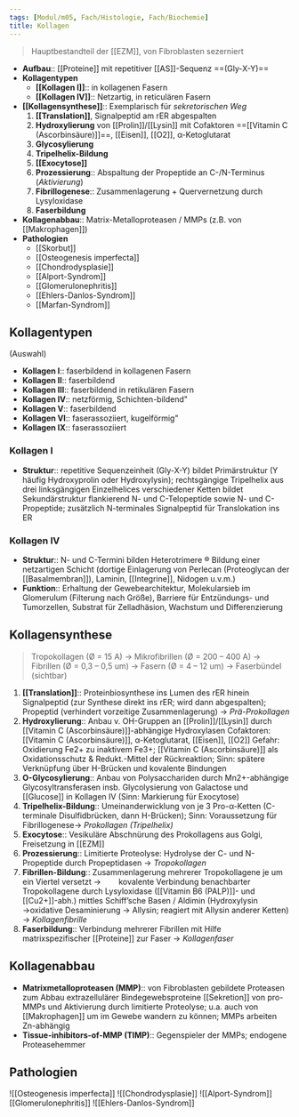 ```yaml
---
tags: [Modul/m05, Fach/Histologie, Fach/Biochemie]
title: Kollagen
---
```

> Hauptbestandteil der [[EZM]], von Fibroblasten sezerniert
- **Aufbau**:: [[Proteine]] mit repetitiver [[AS]]-Sequenz ==(Gly-X-Y)==
- **Kollagentypen**
	- **[[Kollagen I]]**:: in kollagenen Fasern
	- **[[Kollagen IV]]**:: Netzartig, in reticulären Fasern
- **[[Kollagensynthese]]**:: Exemplarisch für *sekretorischen Weg*
	1. **[[Translation]]**, Signalpeptid am rER abgespalten
	2. **Hydroxylierung** von [[Prolin]]/[[Lysin]] mit Cofaktoren ==[[Vitamin C (Ascorbinsäure)]]==, [[Eisen]], [[O2]], α-Ketoglutarat
	3. **Glycosylierung**
	4. **Tripelhelix-Bildung**
	5. **[[Exocytose]]**
	6. **Prozessierung**:: Abspaltung der Propeptide an C-/N-Terminus (*Aktivierung*)
	7. **Fibrillogenese**:: Zusammenlagerung + Quervernetzung durch Lysyloxidase
	8. **Faserbildung**
- **Kollagenabbau**:: Matrix-Metalloproteasen / MMPs (z.B. von [[Makrophagen]])
- **Pathologien**
	- [[Skorbut]]
	- [[Osteogenesis imperfecta]]
	- [[Chondrodysplasie]]
	- [[Alport-Syndrom]]
	- [[Glomerulonephritis]]
	- [[Ehlers-Danlos-Syndrom]]
	- [[Marfan-Syndrom]]

## Kollagentypen
(Auswahl)
- **Kollagen I**:: faserbildend in kollagenen Fasern
- **Kollagen II**:: faserbildend
- **Kollagen III**:: faserbildend in retikulären Fasern
- **Kollagen IV**:: netzförmig, Schichten-bildend"
- **Kollagen V**:: faserbildend
- **Kollagen VI**:: faserassoziiert, kugelförmig"
- **Kollagen IX**:: faserassoziiert

### Kollagen I
- **Struktur**:: repetitive Sequenzeinheit (Gly-X-Y) bildet Primärstruktur (Y häufig Hydroxyprolin oder Hydroxylysin); rechtsgängige Tripelhelix aus drei linksgängigen Einzelhelices verschiedener Ketten bildet Sekundärstruktur flankierend N- und C-Telopeptide sowie N- und C-Propeptide; zusätzlich N-terminales Signalpeptid für Translokation ins ER

### Kollagen IV

- **Struktur**:: N- und C-Termini bilden Heterotrimere ® Bildung einer netzartigen Schicht (dortige Einlagerung von Perlecan (Proteoglycan der [[Basalmembran]]), Laminin, [[Integrine]], Nidogen u.v.m.)
- **Funktion**:: Erhaltung der Gewebearchitektur, Molekularsieb im Glomerulum (Filterung nach Größe), Barriere für Entzündungs- und Tumorzellen, Substrat für Zelladhäsion, Wachstum und Differenzierung



## Kollagensynthese
> Tropokollagen (Ø = 15 A) → Mikrofibrillen (Ø = 200 – 400 A) → Fibrillen (Ø = 0,3 – 0,5 um) → Fasern (Ø = 4 – 12 um) → Faserbündel (sichtbar)

1. **[[Translation]]**:: Proteinbiosynthese ins Lumen des rER hinein Signalpeptid (zur Synthese direkt ins rER; wird dann abgespalten); Propeptid (verhindert vorzeitige Zusammenlagerung) → *Prä-Prokollagen*
2. **Hydroxylierung**:: Anbau v. OH-Gruppen an [[Prolin]]/[[Lysin]] durch [[Vitamin C (Ascorbinsäure)]]-abhängige Hydroxylasen Cofaktoren: [[Vitamin C (Ascorbinsäure)]], α-Ketoglutarat, [[Eisen]], [[O2]] Gefahr: Oxidierung Fe2+ zu inaktivem Fe3+; [[Vitamin C (Ascorbinsäure)]] als Oxidationsschutz & Redukt.-Mittel der Rückreaktion; Sinn: spätere Verknüpfung über H-Brücken und kovalente Bindungen
3. **O-Glycosylierung**:: Anbau von Polysacchariden durch Mn2+-abhängige Glycosyltransferasen insb. Glycolysierung von Galactose und [[Glucose]] in Kollagen IV (Sinn: Markierung für Exocytose)
4. **Tripelhelix-Bildung**:: Umeinanderwicklung von je 3 Pro-α-Ketten (C-terminale Disulfidbrücken, dann H-Brücken); Sinn: Voraussetzung für Fibrillogenese→ *Prokollagen (Tripelhelix)*
5. **Exocytose**:: Vesikuläre Abschnürung des Prokollagens aus Golgi, Freisetzung in [[EZM]]
6. **Prozessierung**:: Limitierte Proteolyse: Hydrolyse der C- und N-Propeptide durch Propeptidasen → *Tropokollagen*
7. **Fibrillen-Bildung**:: Zusammenlagerung mehrerer Tropokollagene je um ein Viertel versetzt →        kovalente Verbindung benachbarter Tropokollagene durch Lysyloxidase ([[Vitamin B6 (PALP)]]- und [[Cu2+]]-abh.) mittles Schiff’sche Basen / Aldimin (Hydroxylysin →oxidative Desaminierung → Allysin; reagiert mit Allysin anderer Ketten) → *Kollagenfibrille*
8. **Faserbildung**:: Verbindung mehrerer Fibrillen mit Hilfe matrixspezifischer [[Proteine]] zur Faser → *Kollagenfaser*


## Kollagenabbau

- **Matrixmetalloproteasen (MMP)**:: von Fibroblasten gebildete Proteasen zum Abbau extrazellulärer Bindegewebsproteine [[Sekretion]] von pro-MMPs und Aktivierung durch limitierte Proteolyse; u.a. auch von [[Makrophagen]] um im Gewebe wandern zu können; MMPs arbeiten Zn-abhängig
- **Tissue-inhibitors-of-MMP (TIMP)**:: Gegenspieler der MMPs; endogene Proteasehemmer



## Pathologien

![[Osteogenesis imperfecta]]
![[Chondrodysplasie]]
![[Alport-Syndrom]]
[[Glomerulonephritis]]
![[Ehlers-Danlos-Syndrom]]